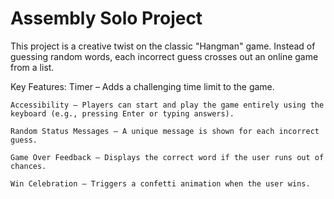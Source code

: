 # Assembly Solo Project

This project is a creative twist on the classic "Hangman" game. Instead of guessing random words, each incorrect guess crosses out an online game from a list.

Key Features:
    Timer – Adds a challenging time limit to the game.

    Accessibility – Players can start and play the game entirely using the keyboard (e.g., pressing Enter or typing answers).

    Random Status Messages – A unique message is shown for each incorrect guess.

    Game Over Feedback – Displays the correct word if the user runs out of chances.

    Win Celebration – Triggers a confetti animation when the user wins.